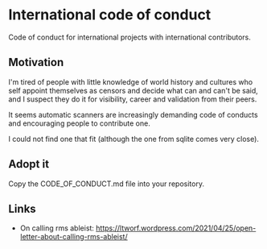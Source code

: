 International code of conduct
=============================

Code of conduct for international projects with international contributors.

Motivation
----------

I'm tired of people with little knowledge of world history and cultures who self appoint themselves as censors and decide what can and can't be said, and I suspect they do it for visibility, career and validation from their peers.

It seems automatic scanners are increasingly demanding code of conducts and encouraging people to contribute one.

I could not find one that fit (although the one from sqlite comes very close).

Adopt it
--------

Copy the CODE_OF_CONDUCT.md file into your repository.

Links
-----

* On calling rms ableist: https://ltworf.wordpress.com/2021/04/25/open-letter-about-calling-rms-ableist/
